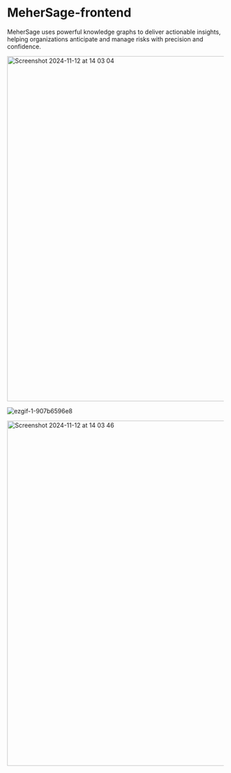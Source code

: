 # MeherSage-frontend
MeherSage uses powerful knowledge graphs to deliver actionable insights, helping organizations anticipate and manage risks with precision and confidence.

<img width="800" alt="Screenshot 2024-11-12 at 14 03 04" src="https://github.com/user-attachments/assets/f949ce09-9fe0-4686-9183-bdbd81149849">

![ezgif-1-907b6596e8](https://github.com/user-attachments/assets/eb4cbe02-2089-4c99-984d-d1c749c2efe3)

<img width="800" alt="Screenshot 2024-11-12 at 14 03 46" src="https://github.com/user-attachments/assets/79c9fb91-b60e-45c8-a467-7e4523a09b7b">

